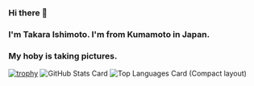 ### Hi there 👋
### I'm Takara Ishimoto. I'm from Kumamoto in Japan.
### My hoby is taking pictures.

<!--
**IshimotoTakara/IshimotoTakara** is a ✨ _special_ ✨ repository because its `README.md` (this file) appears on your GitHub profile.

Here are some ideas to get you started:

- 🔭 I’m currently working on ...
- 🌱 I’m currently learning ...
- 👯 I’m looking to collaborate on ...
- 🤔 I’m looking for help with ...
- 💬 Ask me about ...
- 📫 How to reach me: ...
- 😄 Pronouns: ...
- ⚡ Fun fact: ...
-->
[![trophy](https://github-profile-trophy.vercel.app/?IshimotoTakara=ryo-ma)](https://github.com/ryo-ma/github-profile-trophy)
![GitHub Stats Card](https://github-readme-stats.vercel.app/api?username=IshimotoTakara)
![Top Languages Card (Compact layout)](https://github-readme-stats.vercel.app/api/top-langs/?username=IshimotoTakara&layout=compact)
